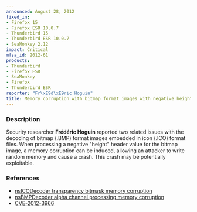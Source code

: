 ```yaml
---
announced: August 28, 2012
fixed_in:
- Firefox 15
- Firefox ESR 10.0.7
- Thunderbird 15
- Thunderbird ESR 10.0.7
- SeaMonkey 2.12
impact: Critical
mfsa_id: 2012-61
products:
- Thunderbird
- Firefox ESR
- SeaMonkey
- Firefox
- Thunderbird ESR
reporter: "Fr\xE9d\xE9ric Hoguin"
title: Memory corruption with bitmap format images with negative height
---
```


<h3>Description</h3>

<p>Security researcher <strong>Frédéric Hoguin</strong> reported two related
issues with the decoding of bitmap (.BMP) format images embedded in icon (.ICO)
format files. When processing a negative "height" header value for the bitmap
image, a memory corruption can be induced, allowing an attacker to write random
memory and cause a crash. This crash may be potentially exploitable.
</p>


<h3>References</h3>

<ul>
  <li><a href="https://bugzilla.mozilla.org/show_bug.cgi?id=775794">
       nsICODecoder transparency bitmask memory corruption</a></li>
  <li><a href="https://bugzilla.mozilla.org/show_bug.cgi?id=775793">
      nsBMPDecoder alpha channel processing memory corruption</a></li>
  <li><a href="http://cve.mitre.org/cgi-bin/cvename.cgi?name=CVE-2012-3966" class="ex-ref">CVE-2012-3966</a></li>
</ul>



